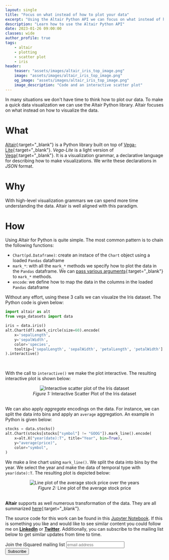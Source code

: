 ```yaml
---
layout: single
title: "Focus on what instead of how to plot your data"
excerpt: "Using the Altair Python API we can focus on what instead of how to visualize the data"
description: "Learn how to use the Altair Python API"
date: 2023-01-26 09:00:00
classes: wide
author_profile: true
tags:
    - altair
    - plotting
    - scatter plot
    - iris
header:
    teaser: "assets/images/altair_iris_top_image.png"
    image: "assets/images/altair_iris_top_image.png"
    og_image: "assets/images/altair_iris_top_image.png"
    image_description: "Code and an interactive scatter plot"
---
```


In many situations we don't have time to think how to plot our data. To make a quick data visualization
we can use the Altair Python library. Altair focuses on what instead on how to visualize the data.

# What
[Altair](https://altair-viz.github.io/){:target="_blank"} is a Python library built on top of [Vega-Lite](https://vega.github.io/vega-lite/){:target="_blank"}.
*Vega-Lite* is a light version of [Vega](https://vega.github.io/vega/){:target="_blank"}. It is a visualization grammar, a declarative language for describing
how to make visualizations. We write these declarations in *JSON* format.

# Why
With high-level visualization grammars we can spend more time understanding the data. Altair is well aligned with this paradigm.

# How

Using Altair for Python is quite simple. The most common pattern is to chain the following functions:
- `Chart(pd.Dataframe)`: create an instace of the `Chart` object using a loaded `Pandas` dataframe
- `mark_*`: with all the `mark_*` methods we specify how to plot the data in the `Pandas` dataframe. 
We can [pass various arguments](https://altair-viz.github.io/user_guide/marks.html#mark-properties){:target="_blank"} to `mark_*` methods.
- `encode`: we define how to map the data in the columns in the loaded `Pandas` dataframe


Without any effort, using these 3 calls we can visualze the Iris dataset. The Python code is given below:

```python
import altair as alt
from vega_datasets import data

iris = data.iris()
alt.Chart(df).mark_circle(size=60).encode(
    x='sepalLength',
    y='sepalWidth',
    color='species',
    tooltip=['sepalLength', 'sepalWidth', 'petalLength', 'petalWidth']
).interactive()
```
<br/>

With the call to `interactive()` we make the plot interactive. The resulting interactive plot is shown below:

<center>
    <img data-src="{{ site.url }}{{ site.baseurl }}/assets/images/altair_iris_plot.png" class="lazyload" alt="Interactive scatter plot of the Iris dataset"/>
    <br/>
    <span class="caption text-muted">
        <i>Figure 1:</i> Interactive Scatter Plot of the Iris dataset
    </span>
</center>
<br/>

We can also apply *aggregate* encodings on the data. For instance, we can split the data into bins and apply an `average` aggregation.
An example in Python is given below:

```python
stocks = data.stocks()
alt.Chart(stocks[stocks["symbol"] != "GOOG"]).mark_line().encode(
    x=alt.X("year(date):T", title="Year", bin=True),
    y="average(price)",
    color="symbol",
)
```

We make a line chart using `mark_line()`. We split the data into bins by the year. We select the year and make the data of temporal type with `year(date):T`.
The resulting plot is depicted below:

<center>
    <img data-src="{{ site.url }}{{ site.baseurl }}/assets/images/altair_stocks_average_proce.png" class="lazyload" alt="Line plot of the average stock price over the years"/>
    <br/>
    <span class="caption text-muted">
        <i>Figure 2:</i> Line plot of the average stock price
    </span>
</center>
<br/>


**Altair** supports as well numerous transformation of the data. They are all summarized [here](https://altair-viz.github.io/user_guide/transform/index.html){:target="_blank"}.


The source code for this work can be found in this <a href="https://github.com/IlievskiV/Amusive-Blogging-N-Coding/blob/master/Visualizations/altair_plotting.ipynb" target="_blank" rel="dofollow noopener">Jupyter Notebook</a>.
If this is something you like and would like to see similar content you could follow me on <a href="https://www.linkedin.com/in/vilievski/" target="_blank" rel="noopener"><b>LinkedIn</b></a>
or <a href="https://twitter.com/VladOsaurus" target="_blank" rel="noopener"><b>Twitter</b></a>. Additionally, you can subscribe to the mailing list below to get similar updates from time to time.


<link href="//cdn-images.mailchimp.com/embedcode/horizontal-slim-10_7.css" rel="stylesheet" type="text/css">
<link href="/assets/css/mailchimp.css">
<div id="mc_embed_signup">
<form action="https://digital.us19.list-manage.com/subscribe/post?u=cb9dbe40387c27177a25de80f&amp;id=08bda6f8e0" method="post" id="mc-embedded-subscribe-form" name="mc-embedded-subscribe-form" class="validate" target="_blank" novalidate>
    <div id="mc_embed_signup_scroll">
	<label for="mce-EMAIL">Join the iSquared mailing list</label>
	<input type="email" value="" name="EMAIL" class="email" id="mce-EMAIL" placeholder="email address" required>
    <!-- real people should not fill this in and expect good things - do not remove this or risk form bot signups-->
    <div style="position: absolute; left: -5000px;" aria-hidden="true"><input type="text" name="b_cb9dbe40387c27177a25de80f_08bda6f8e0" tabindex="-1" value=""></div>
    <div class="clear"><input type="submit" value="Subscribe" name="subscribe" id="mc-embedded-subscribe" class="button"></div>
    </div>
</form>
</div>
<br/>